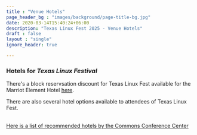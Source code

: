 ```yaml
---
title : "Venue Hotels"
page_header_bg : "images/background/page-title-bg.jpg"
date: 2020-03-14T15:40:24+06:00
description: "Texas Linux Fest 2025 - Venue Hotels"
draft : false
layout : "single"
ignore_header: true

---
```


### Hotels for _Texas Linux Festival_

There's a block reservsation discount for Texas Linux Fest available for the Marriot Element Hotel [here](https://www.marriott.com/event-reservations/reservation-link.mi?id=1757085354036&key=GRP&app=resvlink).

There are also several hotel options available to attendees of Texas Linux Fest.
<br/><br/>

<a href="https://commons.utexas.edu/meetings-and-events/area-hotels">Here is a list of recommended hotels by the Commons Conference Center</a>
